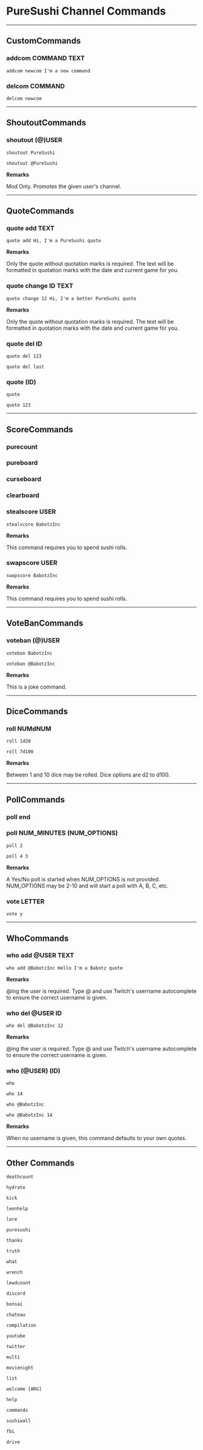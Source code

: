 # PureSushi Channel Commands

---
## CustomCommands

### addcom COMMAND TEXT
```
addcom newcom I'm a new command
```
### delcom COMMAND
```
delcom newcom
```
---
## ShoutoutCommands

### shoutout (@)USER
```
shoutout PureSushi

shoutout @PureSushi
```
**Remarks**

Mod Only. Promotes the given user's channel.

---
## QuoteCommands

### quote add TEXT
```
quote add Hi, I'm a PureSushi quote
```
**Remarks**

Only the quote without quotation marks is required. The text will be formatted in quotation marks with the date and current game for you.

### quote change ID TEXT
```
quote change 12 Hi, I'm a better PureSushi quote
```
**Remarks**

Only the quote without quotation marks is required. The text will be formatted in quotation marks with the date and current game for you.

### quote del ID
```
quote del 123

quote del last
```
### quote (ID)
```
quote

quote 123
```
---
## ScoreCommands

### purecount
### pureboard
### curseboard
### clearboard
### stealscore USER
```
stealscore BabotzInc
```
**Remarks**

This command requires you to spend sushi rolls.

### swapscore USER
```
swapscore BabotzInc
```
**Remarks**

This command requires you to spend sushi rolls.

---
## VoteBanCommands

### voteban (@)USER
```
voteban BabotzInc

voteban @BabotzInc
```
**Remarks**

This is a joke command.

---
## DiceCommands

### roll NUMdNUM
```
roll 1d20

roll 7d100
```
**Remarks**

Between 1 and 10 dice may be rolled. Dice options are d2 to d100.

---
## PollCommands

### poll end
### poll NUM_MINUTES (NUM_OPTIONS)
```
poll 2

poll 4 3
```
**Remarks**

A Yes/No poll is started when NUM_OPTIONS is not provided. NUM_OPTIONS may be 2-10 and will start a poll with A, B, C, etc.

### vote LETTER
```
vote y
```
---
## WhoCommands

### who add @USER TEXT
```
who add @BabotzInc Hello I'm a Babotz quote
```
**Remarks**

@ing the user is required. Type @ and use Twitch's username autocomplete to ensure the correct username is given.

### who del @USER ID
```
who del @BabotzInc 12
```
**Remarks**

@ing the user is required. Type @ and use Twitch's username autocomplete to ensure the correct username is given.

### who (@USER) (ID)
```
who

who 14

who @BabotzInc

who @BabotzInc 14
```
**Remarks**

When no username is given, this command defaults to your own quotes.


---
## Other Commands

```
deathcount
```
```
hydrate
```
```
kick
```
```
leonhelp
```
```
lore
```
```
puresushi
```
```
thanks
```
```
truth
```
```
what
```
```
wrench
```
```
lewdcount
```
```
discord
```
```
bonsai
```
```
chateau
```
```
compilation
```
```
youtube
```
```
twitter
```
```
multi
```
```
movienight
```
```
list
```
```
welcome [ARG]
```
```
help
```
```
commands
```
```
sushiwall
```
```
fbi
```
```
drive
```

